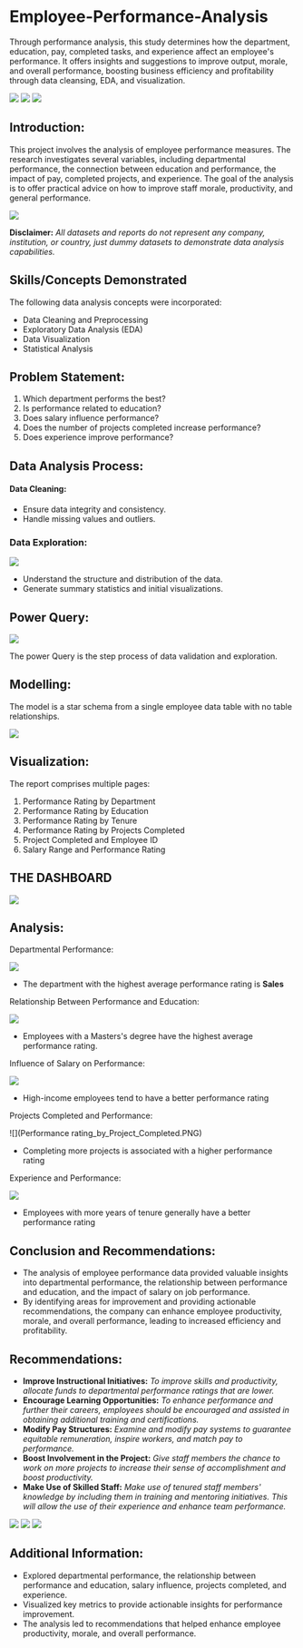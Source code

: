 # Employee-Performance-Analysis
Through performance analysis, this study determines how the department, education, pay, completed tasks, and experience affect an employee's performance. It offers insights and suggestions to improve output, morale, and overall performance, boosting business efficiency and profitability through data cleansing, EDA, and visualization.

![](Title1.jpeg)      ![](Title2.jpeg)      ![](Title4.jpeg)

## Introduction:
This project involves the analysis of employee performance measures. The research investigates several variables, including departmental performance, the connection between education and performance, the impact of pay, completed projects, and experience. The goal of the analysis is to offer practical advice on how to improve staff morale, productivity, and general performance.

![](Title8.png) 

__Disclaimer:__ _All datasets and reports do not represent any company, institution, or country, just dummy datasets to demonstrate data analysis capabilities._
## Skills/Concepts Demonstrated
The following data analysis concepts were incorporated:
- Data Cleaning and Preprocessing
- Exploratory Data Analysis (EDA)
- Data Visualization
- Statistical Analysis

## Problem Statement:
1.	Which department performs the best?
2.	Is performance related to education?
3.	Does salary influence performance?
4.	Does the number of projects completed increase performance?
5.	Does experience improve performance?
   
## Data Analysis Process:
#### Data Cleaning:
- Ensure data integrity and consistency.
- Handle missing values and outliers.

### Data Exploration:

![](Table_View.PNG)

- Understand the structure and distribution of the data.
- Generate summary statistics and initial visualizations.

## Power Query:

![](Power_Query.PNG)

The power Query is the step process of data validation and exploration.

## Modelling:

The model is a star schema from a single employee data table with no table relationships.

![](Model.PNG)


## Visualization:
The report comprises multiple pages:
1.	Performance Rating by Department
2.	Performance Rating by Education
3.	Performance Rating by Tenure
4.	Performance Rating by Projects Completed
5.	Project Completed and Employee ID
6.	Salary Range and Performance Rating

## THE DASHBOARD

![](DashBoard.PNG)

## Analysis:
Departmental Performance:

![](Peromance_rating_by_Department.PNG)

- The department with the highest average performance rating is **Sales**
  
Relationship Between Performance and Education:

![](Peromance_rating_by_Education.PNG)

- Employees with a Masters's degree have the highest average performance rating.

Influence of Salary on Performance:

![](Salary_range_and_Performance_rating.PNG)

- High-income employees tend to have a better performance rating
  
Projects Completed and Performance:

![](Performance rating_by_Project_Completed.PNG)

- Completing more projects is associated with a higher performance rating

Experience and Performance:

![](Peromance_rating_by_Tenure.PNG)

- Employees with more years of tenure generally have a better performance rating

## Conclusion and Recommendations:
- The analysis of employee performance data provided valuable insights into departmental performance, the relationship between performance and education, and the impact of salary on job performance.
- By identifying areas for improvement and providing actionable recommendations, the company can enhance employee productivity, morale, and overall performance, leading to increased efficiency and profitability.
## Recommendations:
- **Improve Instructional Initiatives:**
_To improve skills and productivity, allocate funds to departmental performance ratings that are lower._
- **Encourage Learning Opportunities:**
_To enhance performance and further their careers, employees should be encouraged and assisted in obtaining additional training and certifications._
- **Modify Pay Structures:**
_Examine and modify pay systems to guarantee equitable remuneration, inspire workers, and match pay to performance._
- **Boost Involvement in the Project:**
_Give staff members the chance to work on more projects to increase their sense of accomplishment and boost productivity._
- **Make Use of Skilled Staff:**
_Make use of tenured staff members' knowledge by including them in training and mentoring initiatives. This will allow the use of their experience and enhance team performance._

![](Title5.jpeg)      ![](Title6.avif)      ![](Title7.jpeg)

## Additional Information:
- Explored departmental performance, the relationship between performance and education, salary influence, projects completed, and experience.
- Visualized key metrics to provide actionable insights for performance improvement.
- The analysis led to recommendations that helped enhance employee productivity, morale, and overall performance.
